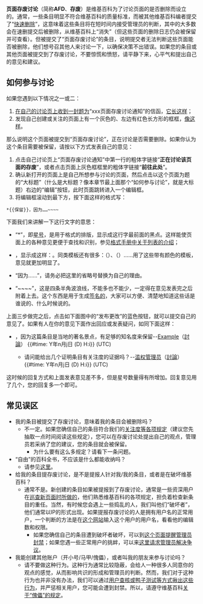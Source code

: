 **页面存废讨论**（简称**AFD**、**存废**）是维基百科为了讨论页面的是否删除而设立的。通常，一些条目明显不符合维基百科的质量标准，而被其他维基百科编者提交了“[快速删除](https://zh.wikipedia.org/wiki/wikipedia:CSD "wikilink")”，这意味着这些条目将在短时间内接受管理员的判断，其中的大多数会在速删提交后被删除，从维基百科上“消失”（但这些页面的删除日志仍会被保留并可查看）。但被提交了“页面存废讨论”的条目，说明提交者无法判断这些页面能否被删除，他们想号召其他人来讨论一下，以确保决策不出错误。如果您的条目或其他页面被提交到了存废讨论，不要惊慌和愤怒，请平静下来，心平气和提出自己的意见和建议。

## 如何参与讨论

如果您遇到以下情况之一或二：

1.  [在自己的讨论页上收到一封题为](https://zh.wikipedia.org/wiki/Special:我的讨论页 "wikilink")“xxx页面存废讨论通知”的信函，[它长这样](https://zh.wikipedia.org/wiki/Template:AFDNote "wikilink")；
2.  发现自己创建或关注的页面上有一个灰色的、左边有红色长方形的框框，[像这样](https://zh.wikipedia.org/wiki/Template:Afd "wikilink")。

那么说明这个页面被提交到“页面存废讨论”，正在讨论是否需要删除。如果你认为这个条目需要被保留，请按以下方式发表自己的意见：

1.  点击自己讨论页上“页面存废讨论通知”中第一行的粗体字链接“**正在讨论该页面的存废**”，或者点击页面上灰色框框里的粗体字链接“**前往此处**”。
2.  确认新打开的页面上是自己所想参与讨论的页面，然后点击以这个页面为题的“大标题”（什么是大标题？像本章节最上面那个“如何参与讨论”，就是大标题）右边的“编辑”按钮，此时页面跳转进入一个编辑框。
3.  将编辑框滚动到最下方，按下面这样的格式写：

`*{{保留}}，因为……~~~~`

下面我们来讲解一下这行文字的意思：

  - “\*”，即[星号](https://zh.wikipedia.org/wiki/星号 "wikilink")，是用于格式的排版，显示成这行字最前面的黑点。这样能使页面上的各种意见更便于查找和识别，参见[格式手册中关于列表的介绍](https://zh.wikipedia.org/wiki/wikipedia:格式手冊/列表#种类 "wikilink")；

  - ，显示成这样：。同类模板还有很多：（）、（）……用了这些带有颜色的模板，意见就更加明显了。

  - “因为……”，请务必把这里的省略号替换为自己的理由。

  - “\~\~\~\~”，这是四条半角波浪线，不能多也不能少，一定得在意见发表完之后附着上去。这个东西是用于生成[签名的](https://zh.wikipedia.org/wiki/wikipedia:SIGN "wikilink")，大家可以方便、清楚地知道这些话是谁说的、什么时候说的。

上面三步做完之后，点击如下面图中的“发布更改”的蓝色按钮，就可以提交自己的意见了。如果有人在你的意见下面作出回应或发表疑问，如同下面这样：

  - ，因为这篇条目是当地的著名景点，有足够的知名度来保留--[Example](https://zh.wikipedia.org/wiki/User:Example "wikilink")（[討論](https://zh.wikipedia.org/wiki/User_talk:Example "wikilink")） {{\#time: Y年n月j日 (D) H:i}} (UTC)

      - 请问能给出几个证明条目有关注度的证据吗？--[滥权管理员](https://zh.wikipedia.org/wiki/User:滥权管理员 "wikilink")（[討論](https://zh.wikipedia.org/wiki/User_talk:滥权管理员 "wikilink")） {{\#time: Y年n月j日 (D) H:i}} (UTC)

这时候的回复方式和上面发表意见差不多，但是星号数量得有所增加。回复意见用了几个，您的回复多一个即可。

## 常见误区

  - 我的条目被提交了存废讨论，意味着我的条目会被删除吗？
      - 不一定。如果您确信自己的条目符合我们的[关注度等各项](https://zh.wikipedia.org/wiki/wikipedia:关注度 "wikilink")[规定](https://zh.wikipedia.org/wiki/wikipedia:方針與指引 "wikilink")（建议您先抽取一点时间阅读这些规定），您可以在存废讨论处提出自己的观点，管理员若采纳了您的建议，您的条目就会被保留。
          - 为什么要有这么多规定？请看下一条问题。
  - “自由”的百科全书，不应该是什么都能收纳吗？
      - 请参见[这里](https://zh.wikipedia.org/wiki/Help:如何介绍自己的公司#“自由”的百科全书，不应该是什么都能收纳吗？ "wikilink")。
  - 给我的条目提存废讨论，是不是提报人针对我/我的条目，或者是在破坏维基百科？
      - 通常不是。新创建的条目如果被提报到了存废讨论，通常是一些资深用户在[巡查新页面时所做的](https://zh.wikipedia.org/wiki/wikipedia:新頁面巡查 "wikilink")，他们熟悉维基百科的各项规定，担负着检查新条目的重任。当然，有时候您会遇上一些捣乱的人，我们叫他们“破坏者”，他们通常以IP的形式出现。如果提报存废讨论的人是拥有用户名的正常用户，一个判断的方法是在[这个网站](https://xtools.wmflabs.org/sc/zh.wikipedia.org?uselang=zh)输入这个用户的用户名，看看他的编辑数和权限。
          - 如果您确信自己的条目遭到破坏者破坏，可以到[这个页面提醒管理员封禁](https://zh.wikipedia.org/wiki/Wikipedia:当前的破坏 "wikilink")；如果您遇一些正常用户的挑衅，可以来[这里请求管理员解决争议](https://zh.wikipedia.org/wiki/wikipedia:管理员通告板/其他 "wikilink")。
  - 我能创建其他账户（开小号/马甲/傀儡），或者叫我的朋友来参与讨论吗？
      - 请不要做这种行为。这种行为通常比较隐蔽，会给人一种很多人同意你的观点的感觉，从而影响共识的形成和管理员的判断。然而，我们对于这种行为也并非没有办法，我们可以通过[用户查核或](https://zh.wikipedia.org/wiki/wikipedia:用戶查核 "wikilink")[鸭子测试等方式揪出这些行为](https://zh.wikipedia.org/wiki/Wikipedia:鸭子测试 "wikilink")，并严惩相关用户，您可能会遭到封禁。所以，请遵守维基百科[关于“傀儡”的规定](https://zh.wikipedia.org/wiki/Wikipedia:傀儡 "wikilink")。